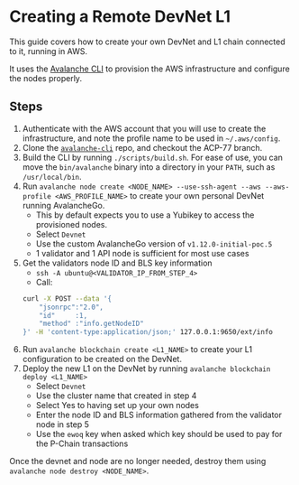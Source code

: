 # Creating a Remote DevNet L1

This guide covers how to create your own DevNet and L1 chain connected to it, running in AWS.

It uses the [Avalanche CLI](https://github.com/ava-labs/avalanche-cli) to provision the AWS infrastructure and configure the nodes properly.

## Steps
1. Authenticate with the AWS account that you will use to create the infrastructure, and note the profile name to be used in `~/.aws/config`.
2. Clone the [`avalanche-cli`](https://github.com/ava-labs/avalanche-cli) repo, and checkout the ACP-77 branch. 
3. Build the CLI by running `./scripts/build.sh`. For ease of use, you can move the `bin/avalanche` binary into a directory in your `PATH`, such as `/usr/local/bin`. 
4. Run `avalanche node create <NODE_NAME> --use-ssh-agent --aws --aws-profile <AWS_PROFILE_NAME>` to create your own personal DevNet running AvalancheGo.
    * This by default expects you to use a Yubikey to access the provisioned nodes.
    * Select `Devnet`
    * Use the custom AvalancheGo version of `v1.12.0-initial-poc.5`
    * 1 validator and 1 API node is sufficient for most use cases
5. Get the validators node ID and BLS key information
    * `ssh -A ubuntu@<VALIDATOR_IP_FROM_STEP_4>`
    * Call: 
    ```bash
    curl -X POST --data '{
        "jsonrpc":"2.0",
        "id"     :1,
        "method" :"info.getNodeID"
    }' -H 'content-type:application/json;' 127.0.0.1:9650/ext/info
    ```
6. Run `avalanche blockchain create <L1_NAME>` to create your L1 configuration to be created on the DevNet.
7. Deploy the new L1 on the DevNet by running `avalanche blockchain deploy <L1_NAME>`
    * Select `Devnet`
    * Use the cluster name that created in step 4
    * Select Yes to having set up your own nodes
    * Enter the node ID and BLS information gathered from the validator node in step 5
    * Use the `ewoq` key when asked which key should be used to pay for the P-Chain transactions

Once the devnet and node are no longer needed, destroy them using `avalanche node destroy <NODE_NAME>`.

